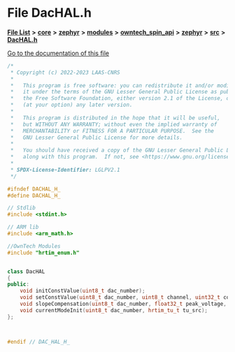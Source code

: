 

# File DacHAL.h

[**File List**](files.md) **>** [**core**](dir_771164b9325b04f1442f7a3ffa8ecb89.md) **>** [**zephyr**](dir_09002e7ce91f09aeb040dfd1861a47f4.md) **>** [**modules**](dir_6d0fb8ab814c517e7f155fb837e32f72.md) **>** [**owntech\_spin\_api**](dir_87330bcbf7fe698536ea5946c1b90585.md) **>** [**zephyr**](dir_83abe2f3de580445b50d57f614c989e1.md) **>** [**src**](dir_b0a9bfd1c37d418dc07d30cb79a776da.md) **>** [**DacHAL.h**](DacHAL_8h.md)

[Go to the documentation of this file](DacHAL_8h.md)


```C++
/*
 * Copyright (c) 2022-2023 LAAS-CNRS
 *
 *   This program is free software: you can redistribute it and/or modify
 *   it under the terms of the GNU Lesser General Public License as published by
 *   the Free Software Foundation, either version 2.1 of the License, or
 *   (at your option) any later version.
 *
 *   This program is distributed in the hope that it will be useful,
 *   but WITHOUT ANY WARRANTY; without even the implied warranty of
 *   MERCHANTABILITY or FITNESS FOR A PARTICULAR PURPOSE.  See the
 *   GNU Lesser General Public License for more details.
 *
 *   You should have received a copy of the GNU Lesser General Public License
 *   along with this program.  If not, see <https://www.gnu.org/licenses/>.
 *
 * SPDX-License-Identifier: LGLPV2.1
 */

#ifndef DACHAL_H_
#define DACHAL_H_

// Stdlib
#include <stdint.h>

// ARM lib
#include <arm_math.h>

//OwnTech Modules
#include "hrtim_enum.h"


class DacHAL
{
public:
    void initConstValue(uint8_t dac_number);
    void setConstValue(uint8_t dac_number, uint8_t channel, uint32_t const_value);
    void slopeCompensation(uint8_t dac_number, float32_t peak_voltage, float32_t low_voltage);
    void currentModeInit(uint8_t dac_number, hrtim_tu_t tu_src);
};



#endif // DAC_HAL_H_
```


